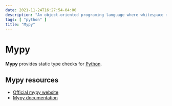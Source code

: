 ```yaml
---
date: 2021-11-24T16:27:54-04:00
description: "An object-oriented programing language where whitespace matters"
tags: [ "python" ]
title: "Mypy"
---
```


# Mypy

**Mypy** provides static type checks for [Python](python.md).

## Mypy resources

* [Official mypy website](http://mypy-lang.org/)
* [Mypy documentation](https://mypy.readthedocs.io/en/stable/)
